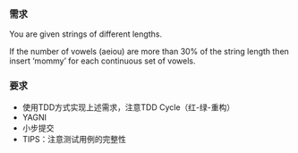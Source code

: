 ### 需求
You are given strings of different lengths.
 
If the number of vowels (aeiou) are more than 30% of the string length 
then insert ‘mommy’ for each continuous set of vowels.

### 要求
- 使用TDD方式实现上述需求，注意TDD Cycle（红-绿-重构）
- YAGNI
- 小步提交
- TIPS：注意测试用例的完整性


